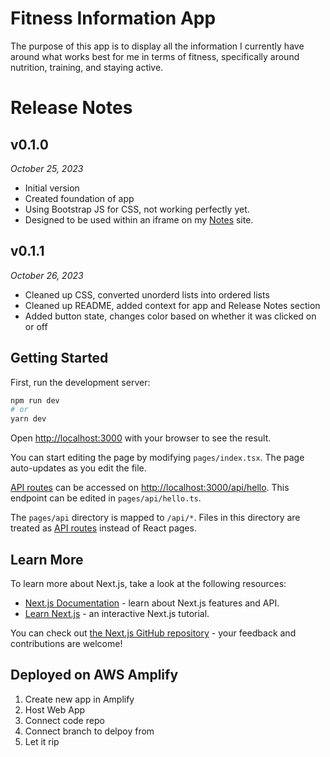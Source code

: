 # Fitness Information App
The purpose of this app is to display all the information I currently have around what works best for me in terms of fitness, specifically around nutrition, training, and staying active.

# Release Notes
## v0.1.0
*October 25, 2023*
- Initial version
- Created foundation of app
- Using Bootstrap JS for CSS, not working perfectly yet.
- Designed to be used within an iframe on my [Notes](https://notes.salmanmalik.co/Fitness/Strategy_Guide) site.

## v0.1.1
*October 26, 2023*
- Cleaned up CSS, converted unorderd lists into ordered lists
- Cleaned up README, added context for app and Release Notes section
- Added button state, changes color based on whether it was clicked on or off

## Getting Started

First, run the development server:

```bash
npm run dev
# or
yarn dev
```

Open [http://localhost:3000](http://localhost:3000) with your browser to see the result.

You can start editing the page by modifying `pages/index.tsx`. The page auto-updates as you edit the file.

[API routes](https://nextjs.org/docs/api-routes/introduction) can be accessed on [http://localhost:3000/api/hello](http://localhost:3000/api/hello). This endpoint can be edited in `pages/api/hello.ts`.

The `pages/api` directory is mapped to `/api/*`. Files in this directory are treated as [API routes](https://nextjs.org/docs/api-routes/introduction) instead of React pages.

## Learn More

To learn more about Next.js, take a look at the following resources:

- [Next.js Documentation](https://nextjs.org/docs) - learn about Next.js features and API.
- [Learn Next.js](https://nextjs.org/learn) - an interactive Next.js tutorial.

You can check out [the Next.js GitHub repository](https://github.com/vercel/next.js/) - your feedback and contributions are welcome!

## Deployed on AWS Amplify
1. Create new app in Amplify
2. Host Web App
3. Connect code repo
4. Connect branch to delpoy from
5. Let it rip
